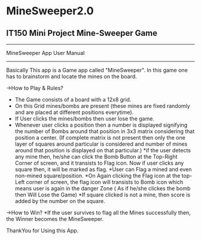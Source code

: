 # MineSweeper2.0
IT150 Mini Project
Mine-Sweeper Game
-----------------------------------------------------------------------------------------------------------------------------------------------------------------------------------
*********************************************************************************************************************************************
MineSweeper App User Manual
*********************************************************************************************************************************************
Basically This app is a Game app called "MineSweeper". In this game one has to brainstorm and locate the mines on the board.

->How to Play & Rules?
* The Game consists of a board with a 12x8 grid.
* On this Grid mines/bombs are present (these mines are fixed randomly and are placed at different positions everytime).
* If User clicks the mines/bombs then user lose the game.
* Whenever user clicks a position then a number is displayed signifying the number of Bombs around that position in 3x3 matrix considering that position a center. 
(If complete matrix is not present then only the one layer of squares around particular is considered and number of mines around that position is displayed on that particular.)
*if the user detects any mine then, he/she can click the Bomb Button at the Top-Right Corner of screen, and it transists to Flag icon.
Now if user clicks any square then, it will be marked as flag. *User can Flag a mined and even non-mined square/position.
*On Again clicking the Flag icon at the top-Left corner of screen, the flag icon will transists to Bomb icon which means user is again in the danger Zone 
( As if he/she clickes the bomb then Will Lose the Game)
*If square clicked is not a mine, then score is added by the number on the square.

->How to Win?
*If the user survives to flag all the Mines successfully then, the Winner becomes the MineSweeper.


 ThankYou for Using this App.
